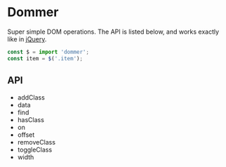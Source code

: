 # Dommer

Super simple DOM operations. The API is listed below, and
works exactly like in [jQuery](https://github.com/jquery/jquery).

```javascript
const $ = import 'dommer';
const item = $('.item');
```

## API
* addClass
* data
* find
* hasClass
* on
* offset
* removeClass
* toggleClass
* width
